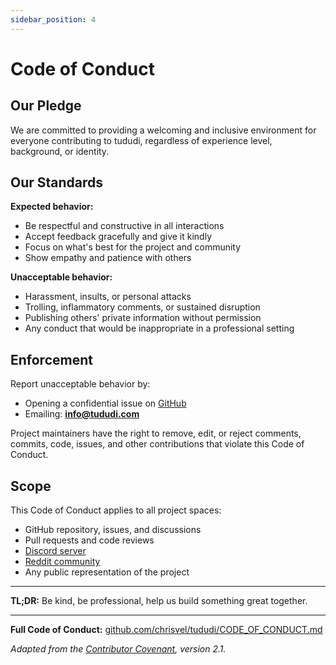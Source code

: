 ```yaml
---
sidebar_position: 4
---
```


# Code of Conduct

## Our Pledge

We are committed to providing a welcoming and inclusive environment for everyone contributing to tududi, regardless of experience level, background, or identity.

## Our Standards

**Expected behavior:**

- Be respectful and constructive in all interactions
- Accept feedback gracefully and give it kindly
- Focus on what's best for the project and community
- Show empathy and patience with others

**Unacceptable behavior:**

- Harassment, insults, or personal attacks
- Trolling, inflammatory comments, or sustained disruption
- Publishing others' private information without permission
- Any conduct that would be inappropriate in a professional setting

## Enforcement

Report unacceptable behavior by:
- Opening a confidential issue on [GitHub](https://github.com/chrisvel/tududi/issues)
- Emailing: **info@tududi.com**

Project maintainers have the right to remove, edit, or reject comments, commits, code, issues, and other contributions that violate this Code of Conduct.

## Scope

This Code of Conduct applies to all project spaces:
- GitHub repository, issues, and discussions
- Pull requests and code reviews
- [Discord server](https://discord.gg/fkbeJ9CmcH)
- [Reddit community](https://www.reddit.com/r/tududi/)
- Any public representation of the project

---

**TL;DR:** Be kind, be professional, help us build something great together.

---

**Full Code of Conduct:** [github.com/chrisvel/tududi/CODE_OF_CONDUCT.md](https://github.com/chrisvel/tududi/blob/master/CODE_OF_CONDUCT.md)

*Adapted from the [Contributor Covenant](https://www.contributor-covenant.org/), version 2.1.*

